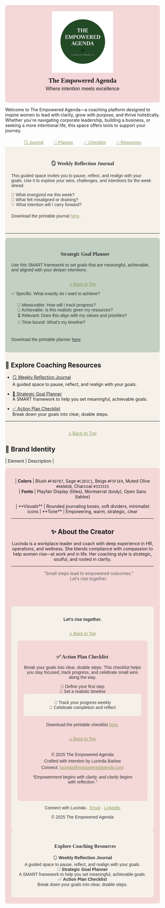 <div style="background-color:#F4D7D7; padding:20px; text-align:center; border-radius:8px;">
  <img src="assets/TEALogo.png" alt="The Empowered Agenda Logo" width="200" style="margin-bottom:10px;"/>
  <h2 style="margin:0; font-family:'Playfair Display', serif;">The Empowered Agenda</h2>
  <p style="font-family:'Montserrat', sans-serif; font-size:16px; margin-top:5px;">
    Where intention meets excellence
  </p>
</div>


Welcome to The Empowered Agenda—a coaching platform designed to inspire women to lead with clarity, grow with purpose, and thrive holistically. Whether you're navigating corporate leadership, building a business, or seeking a more intentional life, this space offers tools to support your journey.
<div style="text-align:center; margin-top:20px; font-family:'Montserrat', sans-serif;">
  <a href="#journal" style="margin:0 15px; color:#8A9A5B;">🪞 Journal</a>
  <a href="#planner" style="margin:0 15px; color:#8A9A5B;">🎯 Planner</a>
  <a href="#checklist" style="margin:0 15px; color:#8A9A5B;">✅ Checklist</a>
  <a href="#resources" style="margin:0 15px; color:#8A9A5B;">🧰 Resources</a>
</div>
<div id="journal" style="background-color:#F5F1E9; ...">

<div style="background-color:#F5F1E9; padding:20px; border-radius:8px; font-family:'Montserrat', sans-serif; color:#333;">
  <h3 style="text-align:center; font-family:'Playfair Display', serif;">🪞 Weekly Reflection Journal</h3>
  <p>This guided space invites you to pause, reflect, and realign with your goals. Use it to explore your wins, challenges, and intentions for the week ahead.</p>
  
  <ul style="list-style-type: none; padding-left: 0;">
    <li>🌸 What energized me this week?</li>
    <li>🌿 What felt misaligned or draining?</li>
    <li>✨ What intention will I carry forward?</li>
  </ul>

  <p style="margin-top:20px;">Download the printable journal <a href="https://www.canva.com/design/DAG07EX2abg/pswykhNDoHUUHc4zCKUC7w/edit?ui=e30" style="color:#8A9A5B;">here</a>.</p>
</div>

---
<div style="background-color:#C2D1C1; padding:20px; border-radius:8px; font-family:'Montserrat', sans-serif; color:#333;">
  <h3 style="text-align:center; font-family:'Playfair Display', serif;">🎯 Strategic Goal Planner</h3>
  <p>Use this SMART framework to set goals that are meaningful, achievable, and aligned with your deeper intentions.</p>
<p style="text-align:center; margin-top:30px;">
  <a href="#top" style="color:#8A9A5B;">🔝 Back to Top</a>
</p>

  <ul style="list-style-type: none; padding-left: 0;">
    <li>✅ Specific: What exactly do I want to achieve?</li>
    <div id="planner" style="background-color:#C2D1C1; padding:20px; border-radius:8px; font-family:'Montserrat', sans-serif; color:#333;">
<li>📏 Measurable: How will I track progress?</li>
    <li>🎯 Achievable: Is this realistic given my resources?</li>
    <li>⏳ Relevant: Does this align with my values and priorities?</li>
    <li>📆 Time-bound: What’s my timeline?</li>
  </ul>

  <p style="margin-top:20px;">Download the printable planner <a href="https://www.canva.com/design/DAG07EX2abg/pswykhNDoHUUHc4zCKUC7w/edit?ui=e30" style="color:#333;">here</a>.</p>
</div>


## 🧰 Explore Coaching Resources

- [🪞 Weekly Reflection Journal](templates/weekly-reflection.md)  
  A guided space to pause, reflect, and realign with your goals.

- [🎯 Strategic Goal Planner](templates/goal-planner.md)  
  A SMART framework to help you set meaningful, achievable goals.

- [✅ Action Plan Checklist](templates/action-checklist.md)  
  Break down your goals into clear, doable steps.

---
<p style="text-align:center; margin-top:30px;">
  <a href="#top" style="color:#8A9A5B;">🔝 Back to Top</a>
</p>

## 🎨 Brand Identity

| Element        | Description                                      |
<div id="checklist" style="background-color:#F4D7D7; padding:20px; text-align:center; border-radius:8px;">

| **Colors**     | Blush `#F4D7D7`, Sage `#C2D1C1`, Beige `#F5F1E9`, Muted Olive `#8A9A5B`, Charcoal `#333333`  
| **Fonts**      | Playfair Display (titles), Montserrat (body), Open Sans (tables)  
<div id="checklist" style="background-color:#F4D7D7; ...">
| **Visuals**    | Rounded journaling boxes, soft dividers, minimalist icons  
| **Tone**       | Empowering, warm, strategic, clear  

---

## ✨ About the Creator

Lucinda is a workplace leader and coach with deep experience in HR, operations, and wellness. She blends compliance with compassion to help women rise—at work and in life. Her coaching style is strategic, soulful, and rooted in clarity.

---

> “Small steps lead to empowered outcomes.”  
Let’s rise together.


<hr style="border: none; height: 2px; background-color: #F4D7D7; margin: 40px 0;"/>

<div style="background-color:#F5F1E9; padding:20px; text-align:center; border-radius:8px; font-family:'Montserrat', sans-serif; font-size:14px; color:#333;">
  <p><strong>Let’s rise together.</strong></p>
<p style="text-align:center; margin-top:30px;"><a href="#top" style="color:#8A9A5B;">🔝 Back to Top</a></p>

  <div style="background-color:#F4D7D7; padding:20px; border-radius:8px; font-family:'Montserrat', sans-serif; color:#333;">
  <h3 style="text-align:center; font-family:'Playfair Display', serif;">✅ Action Plan Checklist</h3>
  <p>Break your goals into clear, doable steps. This checklist helps you stay focused, track progress, and celebrate small wins along the way.</p>

  <ul style="list-style-type: none; padding-left: 0;">
    <li>🔹 Define your first step</li>
    <li>🔹 Set a realistic timeline</li>
    <div id="resources" style="background-color:#F5F1E9; padding:20px; border-radius:8px; font-family:'Montserrat', sans-serif; color:#333;">

   <div id="resources" style="background-color:#F5F1E9; ...">
 <li>🔹 Track your progress weekly</li>
    <li>🔹 Celebrate completion and reflect</li>
  </ul>

  <p style="margin-top:20px;">Download the printable checklist <a href="https://www.canva.com/design/DAG07EX2abg/pswykhNDoHUUHc4zCKUC7w/edit?ui=e30" style="color:#8A9A5B;">here</a>.</p>
<p style="text-align:center; margin-top:30px;"><a href="#top" style="color:#8A9A5B;">🔝 Back to Top</a></p>

<div style="background-color:#F4D7D7; padding:20px; text-align:center; border-radius:8px; font-family:'Montserrat', sans-serif; color:#333;">
  <p style="margin:0;">© 2025 The Empowered Agenda</p>
  <p style="margin:5px 0;">Crafted with intention by Lucinda Barlow</p>
  <p style="margin:5px 0;">Connect: <a href="mailto:lucinda@empoweredagenda.com" style="color:#8A9A5B;">lucinda@empoweredagenda.com</a></p>
  <p style="margin-top:15px; font-style:italic;">“Empowerment begins with clarity, and clarity begins with reflection.”</p>
</div>

</div>

  <p>Connect with Lucinda · <a href="mailto:lucinda@example.com" style="color:#8A9A5B;">Email</a> · <a href="https://www.linkedin.com/in/lucinda" style="color:#8A9A5B;">LinkedIn</a></p>
  <p style="margin-top:10px;">© 2025 The Empowered Agenda</p>
</div>
<div style="background-color:#F5F1E9; padding:20px; border-radius:8px; font-family:'Montserrat', sans-serif; color:#333;">
  <h3 style="text-align:center; font-family:'Playfair Display', serif;">🧰 Explore Coaching Resources</h3>
  <ul style="list-style-type: none; padding-left: 0;">
    <li>🪞 <strong>Weekly Reflection Journal</strong><br/>A guided space to pause, reflect, and realign with your goals.</li>
    <li>🎯 <strong>Strategic Goal Planner</strong><br/>A SMART framework to help you set meaningful, achievable goals.</li>
    <li>✅ <strong>Action Plan Checklist</strong><br/>Break down your goals into clear, doable steps.</li>
  </ul>
</div>
